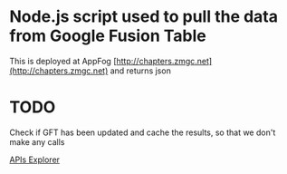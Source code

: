 # Node.js script used to pull the data from Google Fusion Table

This is deployed at AppFog [http://chapters.zmgc.net](http://chapters.zmgc.net) and returns json

# TODO

Check if GFT has been updated and cache the results, so that we don't make any calls

[APIs Explorer](https://developers.google.com/apis-explorer/#p/drive/v2/drive.files.get?fileId=1epTUiUlv5NQK5x4sgdy1K47ACDTpHH60hbng1qw&_h=2&)